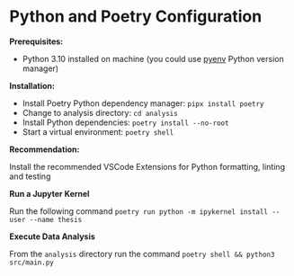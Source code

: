 # Python and Poetry Configuration

**Prerequisites:**

- Python 3.10 installed on machine (you could use [pyenv](https://github.com/pyenv/pyenv) Python version manager)

**Installation:**

- Install Poetry Python dependency manager: `pipx install poetry`
- Change to analysis directory: `cd analysis`
- Install Python dependencies: `poetry install --no-root`
- Start a virtual environment: `poetry shell`

**Recommendation:**

Install the recommended VSCode Extensions for Python formatting, linting and testing

**Run a Jupyter Kernel**

Run the following command `poetry run python -m ipykernel install --user --name thesis`

**Execute Data Analysis**

From the `analysis` directory run the command `poetry shell && python3 src/main.py`
